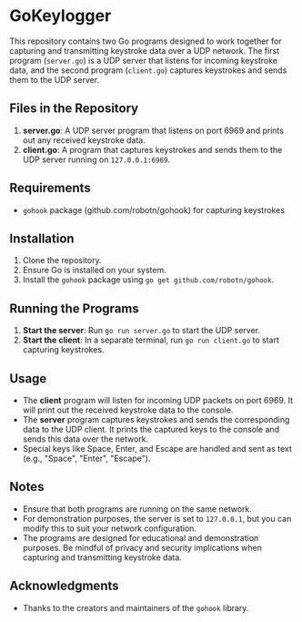 # GoKeylogger

This repository contains two Go programs designed to work together for capturing and transmitting keystroke
data over a UDP network. The first program (`server.go`) is a UDP server that listens for incoming keystroke
data, and the second program (`client.go`) captures keystrokes and sends them to the UDP server.

## Files in the Repository

1. **server.go**: A UDP server program that listens on port 6969 and prints out any received keystroke data.
2. **client.go**: A program that captures keystrokes and sends them to the UDP server running on `127.0.0.1:6969`.

## Requirements

- `gohook` package (github.com/robotn/gohook) for capturing keystrokes

## Installation

1. Clone the repository.
2. Ensure Go is installed on your system.
3. Install the `gohook` package using `go get github.com/robotn/gohook`.

## Running the Programs

1. **Start the server**: Run `go run server.go` to start the UDP server.
2. **Start the client**: In a separate terminal, run `go run client.go` to start capturing keystrokes.

## Usage

- The **client** program will listen for incoming UDP packets on port 6969. It will print out the received keystroke data to the console.
- The **server** program captures keystrokes and sends the corresponding data to the UDP client. It prints the captured keys to the console and sends this data over the network.
- Special keys like Space, Enter, and Escape are handled and sent as text (e.g., "Space", "Enter", "Escape").

## Notes

- Ensure that both programs are running on the same network.
- For demonstration purposes, the server is set to `127.0.0.1`, but you can modify this to suit your network configuration.
- The programs are designed for educational and demonstration purposes. Be mindful of privacy and security implications when capturing and transmitting keystroke data.

## Acknowledgments

- Thanks to the creators and maintainers of the `gohook` library.
